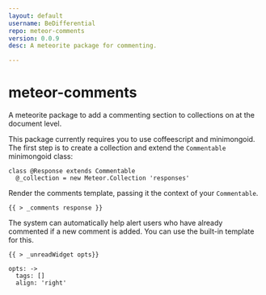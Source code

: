 ```yaml
---
layout: default
username: BeDifferential
repo: meteor-comments
version: 0.0.9
desc: A meteorite package for commenting.

---
```

# meteor-comments

A meteorite package to add a commenting section to collections on at the document level.


This package currently requires you to use coffeescript and minimongoid.  The first step is to create a collection and extend the `Commentable` minimongoid class:

```
class @Response extends Commentable
  @_collection = new Meteor.Collection 'responses'
```


Render the comments template, passing it the context of your `Commentable`.

```
{{ > _comments response }}
```

The system can automatically help alert users who have already commented if a new comment is added.  You can use the built-in template for this.

```
{{ > _unreadWidget opts}}

opts: ->
  tags: []
  align: 'right'
```

